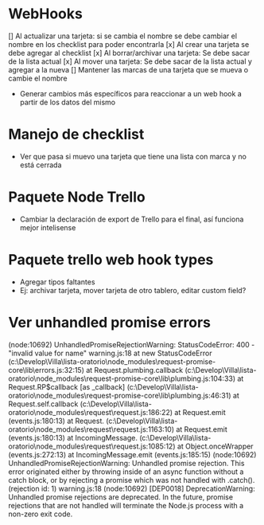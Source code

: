 # WebHooks

[] Al actualizar una tarjeta: si se cambia el nombre se debe cambiar el nombre en los checklist para poder encontrarla
[x] Al crear una tarjeta se debe agregar al checklist
[x] Al borrar/archivar una tarjeta: Se debe sacar de la lista actual
[x] Al mover una tarjeta: Se debe sacar de la lista actual y agregar a la nueva
[] Mantener las marcas de una tarjeta que se mueva o cambie el nombre
- Generar cambios más específicos para reaccionar a un web hook a partir de los datos del mismo

# Manejo de checklist

- Ver que pasa si muevo una tarjeta que tiene una lista con marca y no está cerrada

# Paquete Node Trello 

- Cambiar la declaración de export de Trello para el final, así funciona mejor intelisense

# Paquete trello web hook types

- Agregar tipos faltantes
- Ej: archivar tarjeta, mover tarjeta de otro tablero, editar custom field?


# Ver unhandled promise errors

(node:10692) UnhandledPromiseRejectionWarning: StatusCodeError: 400 - "invalid value for name"
warning.js:18
    at new StatusCodeError (c:\Develop\Villa\lista-oratorio\node_modules\request-promise-core\lib\errors.js:32:15)
    at Request.plumbing.callback (c:\Develop\Villa\lista-oratorio\node_modules\request-promise-core\lib\plumbing.js:104:33)
    at Request.RP$callback [as _callback] (c:\Develop\Villa\lista-oratorio\node_modules\request-promise-core\lib\plumbing.js:46:31)
    at Request.self.callback (c:\Develop\Villa\lista-oratorio\node_modules\request\request.js:186:22)
    at Request.emit (events.js:180:13)
    at Request.<anonymous> (c:\Develop\Villa\lista-oratorio\node_modules\request\request.js:1163:10)
    at Request.emit (events.js:180:13)
    at IncomingMessage.<anonymous> (c:\Develop\Villa\lista-oratorio\node_modules\request\request.js:1085:12)
    at Object.onceWrapper (events.js:272:13)
    at IncomingMessage.emit (events.js:185:15)
(node:10692) UnhandledPromiseRejectionWarning: Unhandled promise rejection. This error originated either by throwing inside of an async function without a catch block, or by rejecting a promise which was not handled with .catch(). (rejection id: 1)
warning.js:18
(node:10692) [DEP0018] DeprecationWarning: Unhandled promise rejections are deprecated. In the future, promise rejections that are not handled will terminate the Node.js process with a non-zero exit code.